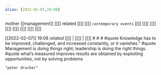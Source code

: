 ```yaml
---
alias: [2022-02-07,19:08]
---
```

 mother [[management]] [[]]
 related [[]] [[]]
 `contemporary events` [[]] [[]] [[]] [[]] [[]] [[]] [[]] [[]]

[[2022-02-07]] 19:08 _related_ [[]] | [[]] | [[]] # # #
#quote Knowledge has to be improved, challenged, and increased constantly, or it vanishes.”
#quote Management is doing things right; leadership is doing the right things.
#quote what’s measured improves
results are obtained by exploiting opportunities, not by solving problems
```query
"peter drucker"
```
